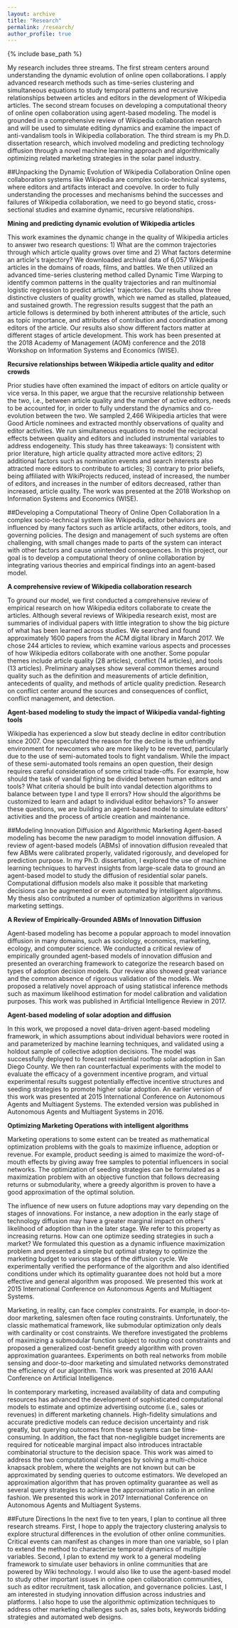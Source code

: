 ```yaml
---
layout: archive
title: "Research"
permalink: /research/
author_profile: true
---
```


{% include base_path %}

My research includes three streams. The first stream centers around understanding the dynamic evolution of online open collaborations. I apply advanced research methods such as time-series clustering and simultaneous equations to study temporal patterns and recursive relationships between articles and editors in the development of Wikipedia articles. The second stream focuses on developing a computational theory of online open collaboration using agent-based modeling. The model is grounded in a comprehensive review of Wikipedia collaboration research and will be used to simulate editing dynamics and examine the impact of anti-vandalism tools in Wikipedia collaboration. The third stream is my Ph.D. dissertation research, which involved modeling and predicting technology diffusion through a novel machine learning approach and algorithmically optimizing related marketing strategies in the solar panel industry. 

##Unpacking the Dynamic Evolution of Wikipedia Collaboration
Online open collaboration systems like Wikipedia are complex socio-technical systems, where editors and artifacts interact and coevolve. In order to fully understanding the processes and mechanisms behind the successes and failures of Wikipedia collaboration, we need to go beyond static, cross-sectional studies and examine dynamic, recursive relationships.  

**Mining and predicting dynamic evolution of Wikipedia articles**
 
This work examines the dynamic change in the quality of Wikipedia articles to answer two research questions: 1) What are the common trajectories through which article quality grows over time and 2) What factors determine an article's trajectory? We downloaded archival data of 6,057 Wikipedia articles in the domains of roads, films, and battles. We then utilized an advanced time-series clustering method called Dynamic Time Warping to identify common patterns in the quality trajectories and ran multinomial logistic regression to predict articles' trajectories. Our results show three distinctive clusters of quality growth, which we named as stalled, plateaued, and sustained growth. The regression results suggest that the path an article follows is determined by both inherent attributes of the article, such as topic importance, and attributes of contribution and coordination among editors of the article. Our results also show different factors matter at different stages of article development. This work has been presented at the 2018 Academy of Management (AOM) conference and the 2018 Workshop on Information Systems and Economics (WISE).  

**Recursive relationships between Wikipedia article quality and editor crowds**

Prior studies have often examined the impact of editors on article quality or vice versa. In this paper, we argue that the recursive relationship between the two, i.e., between article quality and the number of active editors, needs to be accounted for, in order to fully understand the dynamics and co-evolution between the two. We sampled 2,466 Wikipedia articles that were Good Article nominees and extracted monthly observations of quality and editor activities. We run simultaneous equations to model the reciprocal effects between quality and editors and included instrumental variables to address endogeneity. This study has three takeaways: 1) consistent with prior literature, high article quality attracted more active editors; 2) additional factors such as nomination events and search interests also attracted more editors to contribute to articles; 3) contrary to prior beliefs, being affiliated with WikiProjects reduced, instead of increased, the number of editors, and  increases in the number of editors decreased, rather than increased, article quality. The work was presented at the 2018 Workshop on Information Systems and Economics (WISE). 

##Developing a Computational Theory of Online Open Collaboration
In a complex socio-technical system like Wikipedia, editor behaviors are influenced by many factors such as article artifacts, other editors, tools, and governing policies. The design and management of such systems are often challenging, with small changes made to parts of the system can interact with other factors and cause unintended consequences. In this project, our goal is to develop a computational theory of online collaboration by integrating various theories and empirical findings into an agent-based model. 

**A comprehensive review of Wikipedia collaboration research**

To ground our model, we first conducted a comprehensive review of empirical research on how Wikipedia editors collaborate to create the articles. Although several reviews of Wikipedia research exist, most are summaries of individual papers with little integration to show the big picture of what has been learned across studies. We searched and found approximately 1600 papers from the ACM digital library in March 2017. We chose 244 articles to review, which examine various aspects and processes of how Wikipedia editors collaborate with one another. Some popular themes include article quality (28 articles), conflict (14 articles), and tools (13 articles). Preliminary analyses show several common themes around quality such as the definition and measurements of article definition, antecedents of quality, and methods of article quality prediction. Research on conflict center around the sources and consequences of conflict, conflict management, and detection. 

**Agent-based modeling to study the impact of Wikipedia vandal-fighting tools**

Wikipedia has experienced a slow but steady decline in editor contribution since 2007. One speculated the reason for the decline is the unfriendly environment for newcomers who are more likely to be reverted, particularly due to the use of semi-automated tools to fight vandalism. While the impact of these semi-automated tools remains an open question, their design requires careful consideration of some critical trade-offs. For example, how should the task of vandal fighting be divided between human editors and tools? What criteria should be built into vandal detection algorithms to balance between type I and type II errors? How should the algorithms be customized to learn and adapt to individual editor behaviors? To answer these questions, we are building an agent-based model to simulate editors' activities and the process of article creation and maintenance.

##Modeling Innovation Diffusion and Algorithmic Marketing
Agent-based modeling has become the new paradigm to model innovation diffusion. A review of agent-based models (ABMs) of innovation diffusion revealed that few ABMs were calibrated properly, validated rigorously, and developed for prediction purpose. In my Ph.D. dissertation, I explored the use of machine learning techniques to harvest insights from large-scale data to ground an agent-based model to study the diffusion of residential solar panels. Computational diffusion models also make it possible that marketing decisions can be augmented or even automated by intelligent algorithms. My thesis also contributed a number of optimization algorithms in various marketing settings.

**A Review of Empirically-Grounded ABMs of Innovation Diffusion**

Agent-based modeling has become a popular approach to model innovation diffusion in many domains, such as sociology, economics, marketing, ecology, and computer science. We conducted a critical review of empirically grounded agent-based models of innovation diffusion and presented an overarching framework to categorize the research based on types of adoption decision models. Our review also showed great variance and the common absence of rigorous validation of the models. We proposed a relatively novel approach of using statistical inference methods such as maximum likelihood estimation for model calibration and validation purposes. This work was published in Artificial Intelligence Review in 2017.

**Agent-based modeling of solar adoption and diffusion**

In this work, we proposed a novel data-driven agent-based modeling framework, in which assumptions about individual behaviors were rooted in and parameterized by machine learning techniques, and validated using a holdout sample of collective adoption decisions. The model was successfully deployed to forecast residential rooftop solar adoption in San Diego County. We then ran counterfactual experiments with the model to evaluate the efficacy of a government incentive program, and virtual experimental results suggest potentially effective incentive structures and seeding strategies to promote higher solar adoption. An earlier version of this work was presented at 2015 International Conference on Autonomous Agents and Multiagent Systems. The extended version was published in Autonomous Agents and Multiagent Systems in 2016. 

**Optimizing Marketing Operations with intelligent algorithms**

Marketing operations to some extent can be treated as mathematical optimization problems with the goals to maximize influence, adoption or revenue. For example, product seeding is aimed to maximize the word-of-mouth effects by giving away free samples to potential influencers in social networks. The optimization of seeding strategies can be formulated as a maximization problem with an objective function that follows decreasing returns or submodularity, where a greedy algorithm is proven to have a good approximation of the optimal solution. 

The influence of new users on future adoptions may vary depending on the stages of innovations. For instance, a new adoption in the early stage of technology diffusion may have a greater marginal impact on others' likelihood of adoption than in the later stage. We refer to this property as increasing returns. How can one optimize seeding strategies in such a market? We formulated this question as a dynamic influence maximization problem and presented a simple but optimal strategy to optimize the marketing budget to various stages of the diffusion cycle. We experimentally verified the performance of the algorithm and also identified conditions under which its optimality guarantee does not hold but a more effective and general algorithm was proposed. We presented this work at 2015 International Conference on Autonomous Agents and Multiagent Systems. 

Marketing, in reality, can face complex constraints. For example, in door-to-door marketing, salesmen often face routing constraints. Unfortunately, the classic mathematical framework, like submodular optimization only deals with cardinality or cost constraints. We therefore investigated the problems of maximizing a submodular function subject to routing cost constraints and proposed a generalized cost-benefit greedy algorithm with proven approximation guarantees. Experiments on both real networks from mobile sensing and door-to-door marketing and simulated networks demonstrated the efficiency of our algorithm. This work was presented at 2016 AAAI Conference on Artificial Intelligence.  

In contemporary marketing, increased availability of data and computing resources has advanced the development of sophisticated computational models to estimate and optimize advertising outcome (i.e., sales or revenues) in different marketing channels. High-fidelity simulations and accurate predictive models can reduce decision uncertainty and risk greatly, but querying outcomes from these systems can be time-consuming. In addition, the fact that non-negligible budget increments are required for noticeable marginal impact also introduces intractable combinatorial structure to the decision space. This work was aimed to address the two computational challenges by solving a multi-choice knapsack problem, where the weights are not known but can be approximated by sending queries to outcome estimators. We developed an approximation algorithm that has proven optimality guarantee as well as several query strategies to achieve the approximation ratio in an online fashion. We presented this work in 2017 International Conference on Autonomous Agents and Multiagent Systems.

##Future Directions
In the next five to ten years, I plan to continue all three research streams. First, I hope to apply the trajectory clustering analysis to explore structural differences in the evolution of other online communities. Critical events can manifest as changes in more than one variable, so I plan to extend the method to characterize temporal dynamics of multiple variables. Second, I plan to extend my work to a general modeling framework to simulate user behaviors in online communities that are powered by Wiki technology. I would also like to use the agent-based model to study other important issues in online open collaboration communities, such as editor recruitment, task allocation, and governance policies. Last, I am interested in studying innovation diffusion across industries and platforms. I also hope to use the algorithmic optimization techniques to address other marketing challenges such as, sales bots, keywords bidding strategies and automated web designs. 

